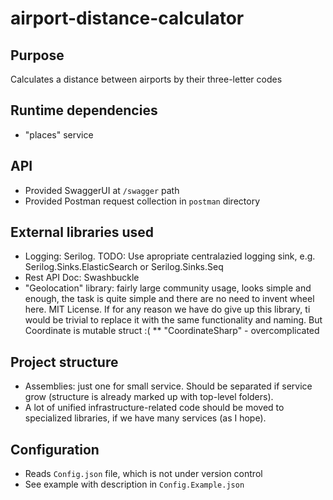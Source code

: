 # airport-distance-calculator

## Purpose
Calculates a distance between airports by their three-letter codes

## Runtime dependencies
* "places" service

## API
* Provided SwaggerUI at `/swagger` path
* Provided Postman request collection in `postman` directory

## External libraries used

* Logging: Serilog. TODO: Use apropriate centralazied logging sink, e.g. Serilog.Sinks.ElasticSearch or Serilog.Sinks.Seq 
* Rest API Doc: Swashbuckle
* "Geolocation" library: fairly large community usage, looks simple and enough, the task is quite simple and there are no need to invent wheel here.  MIT License. If for any reason we have do give up this library, ti would be trivial to replace it with the same functionality and naming. But Coordinate is mutable struct :(
** "CoordinateSharp" - overcomplicated

## Project structure
* Assemblies: just one for small service. Should be separated if service grow (structure is already marked up with top-level folders).
* A lot of unified infrastructure-related code should be moved to specialized libraries, if we have many services (as I hope).

## Configuration
* Reads `Config.json` file, which is not under version control
* See example with description in `Config.Example.json`

  


